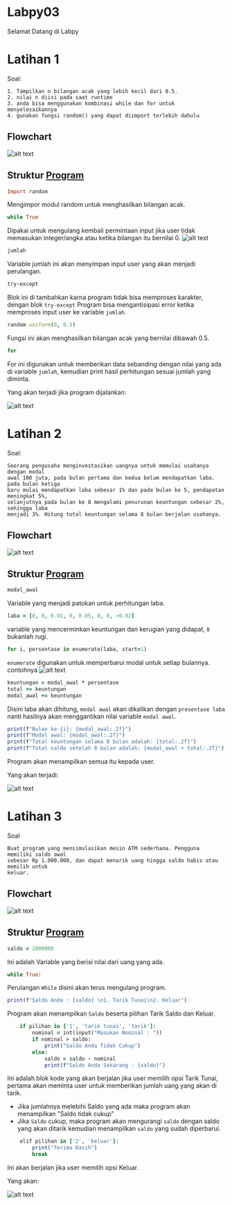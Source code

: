 # Labpy03

Selamat Datang di Labpy

# Latihan 1

Soal:
```
1. Tampilkan n bilangan acak yang lebih kecil dari 0.5.
2. nilai n diisi pada saat runtime
3. anda bisa menggunakan kombinasi while dan for untuk menyelesaikannya
4. gunakan fungsi random() yang dapat diimport terlebih dahulu
```

## Flowchart

![alt text](gambar/flowchart1.png)

## Struktur [Program](program/latihan1.py)


```ruby
Import random
``` 
Mengimpor modul random untuk menghasilkan bilangan acak.


```ruby
while True
```
Dipakai untuk mengulang kembali permintaan input jika user tidak memasukan integer/angka atau ketika bilangan itu bernilai 0.
![alt text](gambar/nilaibilangan.png)


```ruby
jumlah
```
Variable jumlah ini akan menyimpan input user yang akan menjadi perulangan.


```ruby
try-except
```
Blok ini di tambahkan karna program tidak bisa memproses karakter, dengan blok ```try-except``` Program bisa mengantisipasi error ketika memproses input user ke variable ```jumlah```.


```ruby
random.uniform(0, 0.5)
```
Fungsi ini akan menghasilkan bilangan acak yang bernilai dibawah 0.5.


```ruby
for
```
For ini digunakan untuk memberikan data sebanding dengan nilai yang ada di variable ```jumlah```, kemudian print hasil perhitungan sesuai jumlah yang diminta.

Yang akan terjadi jika program dijalankan:

![alt text](gambar/latihan1termin.png)


# Latihan 2

Soal:
```
Seorang pengusaha menginvestasikan uangnya untuk memulai usahanya dengan modal
awal 100 juta, pada bulan pertama dan kedua belum mendapatkan laba. pada bulan ketiga
baru mulai mendapatkan laba sebesar 1% dan pada bulan ke 5, pendapatan meningkat 5%,
selanjutnya pada bulan ke 8 mengalami penurunan keuntungan sebesar 2%, sehingga laba
menjadi 3%. Hitung total keuntungan selama 8 bulan berjalan usahanya.
```

## Flowchart

![alt text](gambar/flowchartupdate.png)

## Struktur [Program](program/latihan2.py)

```ruby
modal_awal
```
Variable yang menjadi patokan untuk perhitungan laba.


```ruby
laba = [0, 0, 0.01, 0, 0.05, 0, 0, -0.02]
```
variable yang mencerminkan keuntungan dan kerugian yang didapat,
```0``` bukanlah rugi. 


```ruby
for i, persentase in enumerate(laba, start=1)
```
```enumerate``` digunakan untuk memperbarui modal untuk setiap bulannya.
contohnya
![alt text](gambar/blannum.png)


```ruby
keuntungan = modal_awal * persentase
total += keuntungan
modal_awal += keuntungan
```
Disini laba akan dihitung, ```modal awal``` akan dikalikan dengan ```presentase laba``` nanti hasilnya akan menggantikan nilai variable ```modal awal```.

```ruby
print(f"Bulan ke-{i}: {modal_awal:.2f}")
print(f"Modal awal: {modal_awal:.2f}")
print(f"Total keuntungan selama 8 bulan adalah: {total:.2f}")
print(f"Total saldo setelah 8 bulan adalah: {modal_awal + total:.2f}")
```
Program akan menampilkan semua itu kepada user.

Yang akan terjadi:

![alt text](gambar/hasillat2.png)

# Latihan 3

Soal
```
Buat program yang mensimulasikan mesin ATM sederhana. Pengguna memiliki saldo awal
sebesar Rp 1.000.000, dan dapat menarik uang hingga saldo habis atau memilih untuk
keluar.
```

## Flowchart

![alt text](gambar/flowchart3.png)

## Struktur [Program](program/latihan3.py)

```ruby
saldo = 1000000
```
Ini adalah Variable yang berisi nilai dari uang yang ada.


```ruby
while True:
```
Perulangan ```While``` disini akan terus mengulang program.

```ruby
print(f"Saldo Anda : {saldo} \n1. Tarik Tunai\n2. Keluar")
```
Program akan menampilkan ```Saldo``` beserta pilihan Tarik Saldo dan Keluar.


```ruby
    if pilihan in ['1', 'tarik tunai', 'tarik']:
        nominal = int(input("Masukan Nominal : "))
        if nominal > saldo:
            print("Saldo Anda Tidak Cukup")
        else:
            saldo = saldo - nominal
            print(f"Saldo Anda Sekarang : {saldo}")
```
Ini adalah blok kode yang akan berjalan jika user memilih opsi Tarik Tunai, pertama akan meminta user untuk memberikan jumlah uang yang akan di tarik.
- Jika jumlahnya melebihi Saldo yang ada maka program akan menampilkan "Saldo tidak cukup"
- Jika ```Saldo``` cukup, maka program akan mengurangi ```saldo``` dengan saldo yang akan ditarik kemudian menampilkan ```saldo``` yang sudah diperbarui.


```ruby
    elif pilihan in ['2', 'keluar']:
        print("Terima Kasih")
        break
```
Ini akan berjalan jika user memilih opsi Keluar.

Yang akan:

![alt text](gambar/hasillat3.png)
